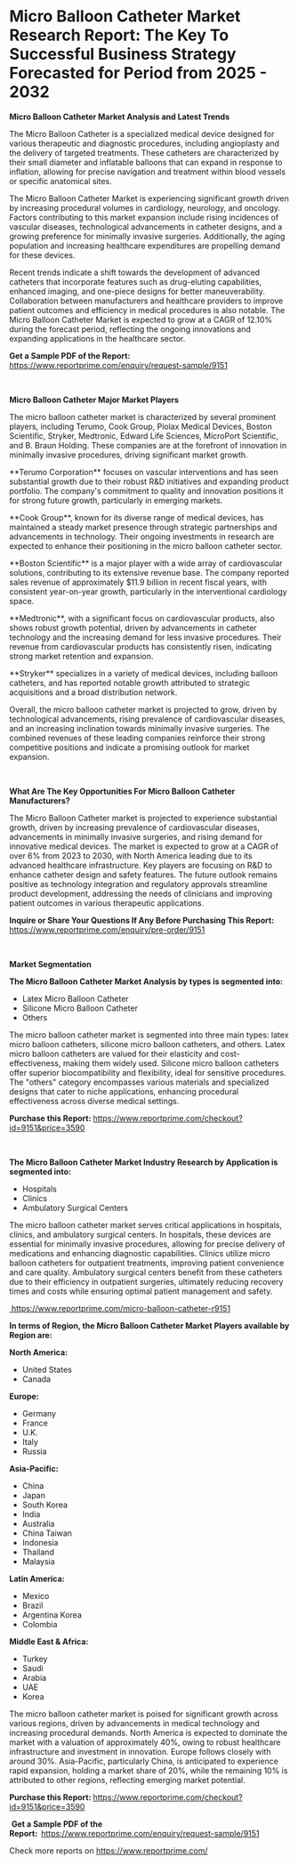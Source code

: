 <p><h1>Micro Balloon Catheter Market Research Report: The Key To Successful Business Strategy Forecasted for Period from 2025 - 2032</h1></p><p><strong>Micro Balloon Catheter Market Analysis and Latest Trends</strong></p>
<p><p>The Micro Balloon Catheter is a specialized medical device designed for various therapeutic and diagnostic procedures, including angioplasty and the delivery of targeted treatments. These catheters are characterized by their small diameter and inflatable balloons that can expand in response to inflation, allowing for precise navigation and treatment within blood vessels or specific anatomical sites.</p><p>The Micro Balloon Catheter Market is experiencing significant growth driven by increasing procedural volumes in cardiology, neurology, and oncology. Factors contributing to this market expansion include rising incidences of vascular diseases, technological advancements in catheter designs, and a growing preference for minimally invasive surgeries. Additionally, the aging population and increasing healthcare expenditures are propelling demand for these devices.</p><p>Recent trends indicate a shift towards the development of advanced catheters that incorporate features such as drug-eluting capabilities, enhanced imaging, and one-piece designs for better maneuverability. Collaboration between manufacturers and healthcare providers to improve patient outcomes and efficiency in medical procedures is also notable. The Micro Balloon Catheter Market is expected to grow at a CAGR of 12.10% during the forecast period, reflecting the ongoing innovations and expanding applications in the healthcare sector.</p></p>
<p><strong>Get a Sample PDF of the Report:&nbsp;</strong> <a href="https://www.reportprime.com/enquiry/request-sample/9151?utm_campaign=3560&utm_medium=2&utm_source=Github&utm_content=ia&utm_term=20032025&utm_id=micro-balloon-catheter">https://www.reportprime.com/enquiry/request-sample/9151</a></p>
<p>&nbsp;</p>
<p><strong>Micro Balloon Catheter Major Market Players</strong></p>
<p><p>The micro balloon catheter market is characterized by several prominent players, including Terumo, Cook Group, Piolax Medical Devices, Boston Scientific, Stryker, Medtronic, Edward Life Sciences, MicroPort Scientific, and B. Braun Holding. These companies are at the forefront of innovation in minimally invasive procedures, driving significant market growth.</p><p>**Terumo Corporation** focuses on vascular interventions and has seen substantial growth due to their robust R&D initiatives and expanding product portfolio. The company's commitment to quality and innovation positions it for strong future growth, particularly in emerging markets.</p><p>**Cook Group**, known for its diverse range of medical devices, has maintained a steady market presence through strategic partnerships and advancements in technology. Their ongoing investments in research are expected to enhance their positioning in the micro balloon catheter sector.</p><p>**Boston Scientific** is a major player with a wide array of cardiovascular solutions, contributing to its extensive revenue base. The company reported sales revenue of approximately $11.9 billion in recent fiscal years, with consistent year-on-year growth, particularly in the interventional cardiology space.</p><p>**Medtronic**, with a significant focus on cardiovascular products, also shows robust growth potential, driven by advancements in catheter technology and the increasing demand for less invasive procedures. Their revenue from cardiovascular products has consistently risen, indicating strong market retention and expansion.</p><p>**Stryker** specializes in a variety of medical devices, including balloon catheters, and has reported notable growth attributed to strategic acquisitions and a broad distribution network.</p><p>Overall, the micro balloon catheter market is projected to grow, driven by technological advancements, rising prevalence of cardiovascular diseases, and an increasing inclination towards minimally invasive surgeries.  The combined revenues of these leading companies reinforce their strong competitive positions and indicate a promising outlook for market expansion.</p></p>
<p>&nbsp;</p>
<p><strong>What Are The Key Opportunities For Micro Balloon Catheter Manufacturers?</strong></p>
<p><p>The Micro Balloon Catheter market is projected to experience substantial growth, driven by increasing prevalence of cardiovascular diseases, advancements in minimally invasive surgeries, and rising demand for innovative medical devices. The market is expected to grow at a CAGR of over 6% from 2023 to 2030, with North America leading due to its advanced healthcare infrastructure. Key players are focusing on R&D to enhance catheter design and safety features. The future outlook remains positive as technology integration and regulatory approvals streamline product development, addressing the needs of clinicians and improving patient outcomes in various therapeutic applications.</p></p>
<p><strong>Inquire or Share Your Questions If Any Before Purchasing This Report:</strong> <a href="https://www.reportprime.com/enquiry/pre-order/9151?utm_campaign=3560&utm_medium=2&utm_source=Github&utm_content=ia&utm_term=20032025&utm_id=micro-balloon-catheter">https://www.reportprime.com/enquiry/pre-order/9151</a></p>
<p>&nbsp;</p>
<p><strong>Market Segmentation</strong></p>
<p><strong>The Micro Balloon Catheter Market Analysis by types is segmented into:</strong></p>
<p><ul><li>Latex Micro Balloon Catheter</li><li>Silicone Micro Balloon Catheter</li><li>Others</li></ul></p>
<p><p>The micro balloon catheter market is segmented into three main types: latex micro balloon catheters, silicone micro balloon catheters, and others. Latex micro balloon catheters are valued for their elasticity and cost-effectiveness, making them widely used. Silicone micro balloon catheters offer superior biocompatibility and flexibility, ideal for sensitive procedures. The "others" category encompasses various materials and specialized designs that cater to niche applications, enhancing procedural effectiveness across diverse medical settings.</p></p>
<p><strong>Purchase this Report:&nbsp;</strong><a href="https://www.reportprime.com/checkout?id=9151&price=3590&utm_campaign=3560&utm_medium=2&utm_source=Github&utm_content=ia&utm_term=20032025&utm_id=micro-balloon-catheter">https://www.reportprime.com/checkout?id=9151&price=3590</a></p>
<p>&nbsp;</p>
<p><strong>The Micro Balloon Catheter Market Industry Research by Application is segmented into:</strong></p>
<p><ul><li>Hospitals</li><li>Clinics</li><li>Ambulatory Surgical Centers</li></ul></p>
<p><p>The micro balloon catheter market serves critical applications in hospitals, clinics, and ambulatory surgical centers. In hospitals, these devices are essential for minimally invasive procedures, allowing for precise delivery of medications and enhancing diagnostic capabilities. Clinics utilize micro balloon catheters for outpatient treatments, improving patient convenience and care quality. Ambulatory surgical centers benefit from these catheters due to their efficiency in outpatient surgeries, ultimately reducing recovery times and costs while ensuring optimal patient management and safety.</p></p>
<p><a href="https://www.reportprime.com/micro-balloon-catheter-r9151?utm_campaign=3560&utm_medium=2&utm_source=Github&utm_content=ia&utm_term=20032025&utm_id=micro-balloon-catheter">&nbsp;https://www.reportprime.com/micro-balloon-catheter-r9151</a></p>
<p><strong>In terms of Region, the Micro Balloon Catheter Market Players available by Region are:</strong></p>
<p>
    <p> <strong> North America: </strong>
        <ul>
            <li>United States</li>
            <li>Canada</li>
        </ul>
        </p> 
    <p> <strong> Europe: </strong>
        <ul>
            <li>Germany</li>
            <li>France</li>
            <li>U.K.</li>
            <li>Italy</li>
            <li>Russia</li>
        </ul>
        </p> 
    <p> <strong> Asia-Pacific: </strong>
        <ul>
            <li>China</li>
            <li>Japan</li>
            <li>South Korea</li>
            <li>India</li>
            <li>Australia</li>
            <li>China Taiwan</li>
            <li>Indonesia</li>
            <li>Thailand</li>
            <li>Malaysia</li>
        </ul>
        </p> 
    <p> <strong> Latin America: </strong>
        <ul>
            <li>Mexico</li>
            <li>Brazil</li>
            <li>Argentina Korea</li>
            <li>Colombia</li>
        </ul>
        </p> 
    <p> <strong> Middle East & Africa: </strong>
        <ul>
            <li>Turkey</li>
            <li>Saudi</li>
            <li>Arabia</li>
            <li>UAE</li>
            <li>Korea</li>
        </ul>
    </p>
    </p>
<p><p>The micro balloon catheter market is poised for significant growth across various regions, driven by advancements in medical technology and increasing procedural demands. North America is expected to dominate the market with a valuation of approximately 40%, owing to robust healthcare infrastructure and investment in innovation. Europe follows closely with around 30%. Asia-Pacific, particularly China, is anticipated to experience rapid expansion, holding a market share of 20%, while the remaining 10% is attributed to other regions, reflecting emerging market potential.</p></p>
<p><strong>Purchase this Report: </strong><a href="https://www.reportprime.com/checkout?id=9151&price=3590&utm_campaign=3560&utm_medium=2&utm_source=Github&utm_content=ia&utm_term=20032025&utm_id=micro-balloon-catheter">https://www.reportprime.com/checkout?id=9151&price=3590</a></p>
<p>&nbsp;<strong>Get a Sample PDF of the Report:&nbsp;&nbsp;</strong><a href="https://www.reportprime.com/enquiry/request-sample/9151?utm_campaign=3560&utm_medium=2&utm_source=Github&utm_content=ia&utm_term=20032025&utm_id=micro-balloon-catheter">https://www.reportprime.com/enquiry/request-sample/9151</a></p>
<p><strong></strong></p>
<p>Check more reports on <a href="https://www.reportprime.com/?utm_campaign=3560&utm_medium=2&utm_source=Github&utm_content=ia&utm_term=20032025&utm_id=micro-balloon-catheter">https://www.reportprime.com/</a></p>